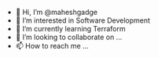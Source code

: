 - 👋 Hi, I’m @maheshgadge
- 👀 I’m interested in Software Development
- 🌱 I’m currently learning Terraform
- 💞️ I’m looking to collaborate on ...
- 📫 How to reach me ...

<!---
maheshgadge/maheshgadge is a ✨ special ✨ repository because its `README.md` (this file) appears on your GitHub profile.
You can click the Preview link to take a look at your changes.
--->

